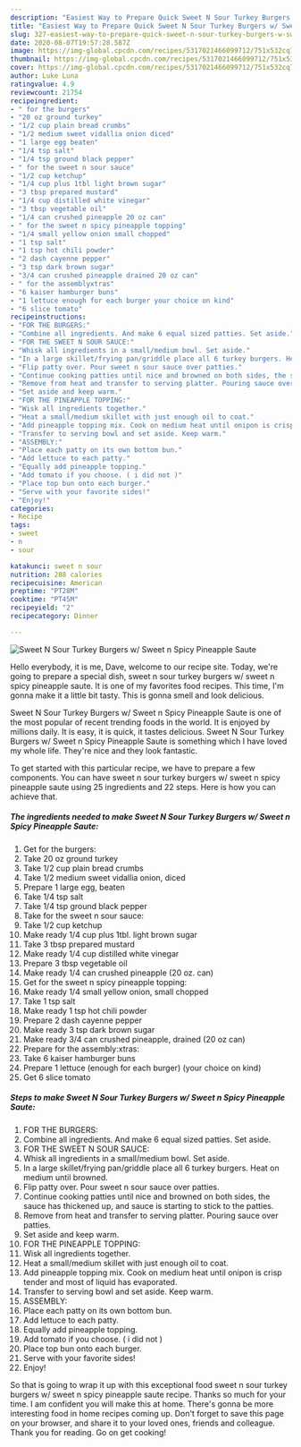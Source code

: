 ```yaml
---
description: "Easiest Way to Prepare Quick Sweet N Sour Turkey Burgers w/ Sweet n Spicy Pineapple Saute"
title: "Easiest Way to Prepare Quick Sweet N Sour Turkey Burgers w/ Sweet n Spicy Pineapple Saute"
slug: 327-easiest-way-to-prepare-quick-sweet-n-sour-turkey-burgers-w-sweet-n-spicy-pineapple-saute
date: 2020-08-07T19:57:28.587Z
image: https://img-global.cpcdn.com/recipes/5317021466099712/751x532cq70/sweet-n-sour-turkey-burgers-w-sweet-n-spicy-pineapple-saute-recipe-main-photo.jpg
thumbnail: https://img-global.cpcdn.com/recipes/5317021466099712/751x532cq70/sweet-n-sour-turkey-burgers-w-sweet-n-spicy-pineapple-saute-recipe-main-photo.jpg
cover: https://img-global.cpcdn.com/recipes/5317021466099712/751x532cq70/sweet-n-sour-turkey-burgers-w-sweet-n-spicy-pineapple-saute-recipe-main-photo.jpg
author: Luke Luna
ratingvalue: 4.9
reviewcount: 21754
recipeingredient:
- " for the burgers"
- "20 oz ground turkey"
- "1/2 cup plain bread crumbs"
- "1/2 medium sweet vidallia onion diced"
- "1 large egg beaten"
- "1/4 tsp salt"
- "1/4 tsp ground black pepper"
- " for the sweet n sour sauce"
- "1/2 cup ketchup"
- "1/4 cup plus 1tbl light brown sugar"
- "3 tbsp prepared mustard"
- "1/4 cup distilled white vinegar"
- "3 tbsp vegetable oil"
- "1/4 can crushed pineapple 20 oz can"
- " for the sweet n spicy pineapple topping"
- "1/4 small yellow onion small chopped"
- "1 tsp salt"
- "1 tsp hot chili powder"
- "2 dash cayenne pepper"
- "3 tsp dark brown sugar"
- "3/4 can crushed pineapple drained 20 oz can"
- " for the assemblyxtras"
- "6 kaiser hamburger buns"
- "1 lettuce enough for each burger your choice on kind"
- "6 slice tomato"
recipeinstructions:
- "FOR THE BURGERS:"
- "Combine all ingredients. And make 6 equal sized patties. Set aside."
- "FOR THE SWEET N SOUR SAUCE:"
- "Whisk all ingredients in a small/medium bowl. Set aside."
- "In a large skillet/frying pan/griddle place all 6 turkey burgers. Heat on medium until browned."
- "Flip patty over. Pour sweet n sour sauce over patties."
- "Continue cooking patties until nice and browned on both sides, the sauce has thickened up, and sauce is starting to stick to the patties."
- "Remove from heat and transfer to serving platter. Pouring sauce over patties."
- "Set aside and keep warm."
- "FOR THE PINEAPPLE TOPPING:"
- "Wisk all ingredients together."
- "Heat a small/medium skillet with just enough oil to coat."
- "Add pineapple topping mix. Cook on medium heat until onipon is crisp tender and most of liquid has evaporated."
- "Transfer to serving bowl and set aside. Keep warm."
- "ASSEMBLY:"
- "Place each patty on its own bottom bun."
- "Add lettuce to each patty."
- "Equally add pineapple topping."
- "Add tomato if you choose. ( i did not )"
- "Place top bun onto each burger."
- "Serve with your favorite sides!"
- "Enjoy!"
categories:
- Recipe
tags:
- sweet
- n
- sour

katakunci: sweet n sour 
nutrition: 288 calories
recipecuisine: American
preptime: "PT28M"
cooktime: "PT45M"
recipeyield: "2"
recipecategory: Dinner

---
```



![Sweet N Sour Turkey Burgers w/ Sweet n Spicy Pineapple Saute](https://img-global.cpcdn.com/recipes/5317021466099712/751x532cq70/sweet-n-sour-turkey-burgers-w-sweet-n-spicy-pineapple-saute-recipe-main-photo.jpg)

Hello everybody, it is me, Dave, welcome to our recipe site. Today, we're going to prepare a special dish, sweet n sour turkey burgers w/ sweet n spicy pineapple saute. It is one of my favorites food recipes. This time, I'm gonna make it a little bit tasty. This is gonna smell and look delicious.



Sweet N Sour Turkey Burgers w/ Sweet n Spicy Pineapple Saute is one of the most popular of recent trending foods in the world. It is enjoyed by millions daily. It is easy, it is quick, it tastes delicious. Sweet N Sour Turkey Burgers w/ Sweet n Spicy Pineapple Saute is something which I have loved my whole life. They're nice and they look fantastic.


To get started with this particular recipe, we have to prepare a few components. You can have sweet n sour turkey burgers w/ sweet n spicy pineapple saute using 25 ingredients and 22 steps. Here is how you can achieve that.

<!--inarticleads1-->

##### The ingredients needed to make Sweet N Sour Turkey Burgers w/ Sweet n Spicy Pineapple Saute:

1. Get  for the burgers:
1. Take 20 oz ground turkey
1. Take 1/2 cup plain bread crumbs
1. Take 1/2 medium sweet vidallia onion, diced
1. Prepare 1 large egg, beaten
1. Take 1/4 tsp salt
1. Take 1/4 tsp ground black pepper
1. Take  for the sweet n sour sauce:
1. Take 1/2 cup ketchup
1. Make ready 1/4 cup plus 1tbl. light brown sugar
1. Take 3 tbsp prepared mustard
1. Make ready 1/4 cup distilled white vinegar
1. Prepare 3 tbsp vegetable oil
1. Make ready 1/4 can crushed pineapple (20 oz. can)
1. Get  for the sweet n spicy pineapple topping:
1. Make ready 1/4 small yellow onion, small chopped
1. Take 1 tsp salt
1. Make ready 1 tsp hot chili powder
1. Prepare 2 dash cayenne pepper
1. Make ready 3 tsp dark brown sugar
1. Make ready 3/4 can crushed pineapple, drained (20 oz can)
1. Prepare  for the assembly:xtras:
1. Take 6 kaiser hamburger buns
1. Prepare 1 lettuce (enough for each burger) (your choice on kind)
1. Get 6 slice tomato




<!--inarticleads2-->

##### Steps to make Sweet N Sour Turkey Burgers w/ Sweet n Spicy Pineapple Saute:

1. FOR THE BURGERS:
1. Combine all ingredients. And make 6 equal sized patties. Set aside.
1. FOR THE SWEET N SOUR SAUCE:
1. Whisk all ingredients in a small/medium bowl. Set aside.
1. In a large skillet/frying pan/griddle place all 6 turkey burgers. Heat on medium until browned.
1. Flip patty over. Pour sweet n sour sauce over patties.
1. Continue cooking patties until nice and browned on both sides, the sauce has thickened up, and sauce is starting to stick to the patties.
1. Remove from heat and transfer to serving platter. Pouring sauce over patties.
1. Set aside and keep warm.
1. FOR THE PINEAPPLE TOPPING:
1. Wisk all ingredients together.
1. Heat a small/medium skillet with just enough oil to coat.
1. Add pineapple topping mix. Cook on medium heat until onipon is crisp tender and most of liquid has evaporated.
1. Transfer to serving bowl and set aside. Keep warm.
1. ASSEMBLY:
1. Place each patty on its own bottom bun.
1. Add lettuce to each patty.
1. Equally add pineapple topping.
1. Add tomato if you choose. ( i did not )
1. Place top bun onto each burger.
1. Serve with your favorite sides!
1. Enjoy!




So that is going to wrap it up with this exceptional food sweet n sour turkey burgers w/ sweet n spicy pineapple saute recipe. Thanks so much for your time. I am confident you will make this at home. There's gonna be more interesting food in home recipes coming up. Don't forget to save this page on your browser, and share it to your loved ones, friends and colleague. Thank you for reading. Go on get cooking!
